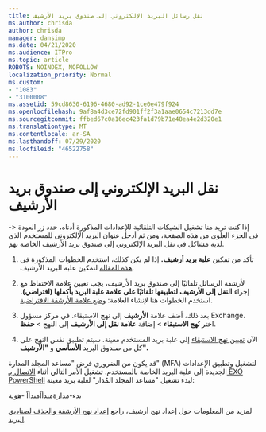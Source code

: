 ```yaml
---
title: نقل رسائل البريد الإلكتروني إلى صندوق بريد الأرشيف
ms.author: chrisda
author: chrisda
manager: dansimp
ms.date: 04/21/2020
ms.audience: ITPro
ms.topic: article
ROBOTS: NOINDEX, NOFOLLOW
localization_priority: Normal
ms.custom:
- "1083"
- "3100008"
ms.assetid: 59cd8630-6196-4680-ad92-1ce0e479f924
ms.openlocfilehash: 9af8a4d3ce72fd901ff2f3a1aae0654c7213dd7e
ms.sourcegitcommit: ffbed67c0a16ec423fa1d79b71e48ea4e2d320e1
ms.translationtype: MT
ms.contentlocale: ar-SA
ms.lasthandoff: 07/29/2020
ms.locfileid: "46522758"
---
```

# <a name="move-email-to-the-archive-mailbox"></a>نقل البريد الإلكتروني إلى صندوق بريد الأرشيف

إذا كنت تريد منا تشغيل الشيكات التلقائية للإعدادات المذكورة أدناه، حدد زر العودة <- في الجزء العلوي من هذه الصفحة، ومن ثم أدخل عنوان البريد الإلكتروني للمستخدم الذي لديه مشاكل في نقل البريد الإلكتروني إلى صندوق بريد الأرشيف الخاصة بهم.

1. تأكد من تمكين **علبة بريد أرشيف.** إذا لم يكن كذلك، استخدم الخطوات المذكورة في [هذه المقالة](https://docs.microsoft.com/microsoft-365/compliance/enable-archive-mailboxes) لتمكين علبة البريد الأرشيف.

2. لأرشفة الرسائل تلقائيًا إلى صندوق بريد الأرشيف، يجب تعيين علامة الاحتفاظ مع إجراء **النقل إلى الأرشيف** **لتطبيقها تلقائيًا على علامة علبة البريد بأكملها (افتراضي).** استخدم الخطوات هنا لإنشاء العلامة: [وضع علامة الأرشفة الافتراضية](https://docs.microsoft.com/microsoft-365/compliance/set-up-an-archive-and-deletion-policy-for-mailboxes#create-a-custom-archive-default-policy-tag).

3. بعد ذلك، أضف علامة **الأرشيف** إلى نهج الاستبقاء. في مركز مسؤول Exchange، اختر **نُهج الاستبقاء** > إضافة **علامة نقل إلى الأرشيف** إلى النهج > **حفظ**.

4. الآن [تعيين نهج الاستبقاء](https://docs.microsoft.com/exchange/security-and-compliance/messaging-records-management/apply-retention-policy) إلى علبة بريد المستخدم معينة. سيتم تطبيق نفس النهج على كل من صندوق البريد **الأساسي** و **"الأرشيف".**

قد يكون من الضروري فرض "مساعد المجلد المدارة" (MFA) لتشغيل وتطبيق الإعدادات الجديدة إلى علبة البريد الخاصة بالمستخدم. تشغيل الأمر التالي أثناء [الاتصال بـ EXO PowerShell](https://docs.microsoft.com/powershell/exchange/exchange-online/connect-to-exchange-online-powershell/connect-to-exchange-online-powershell?view=exchange-ps) لبدء تشغيل "مساعد المجلد المُدار" لعلبة بريد معينة:
  
بدء-مدارةمبدأاًمبدأاً -هوية<name of the mailbox>

لمزيد من المعلومات حول إعداد نهج أرشيف، راجع [إعداد نهج الأرشفة والحذف لصناديق البريد](https://docs.microsoft.com/microsoft-365/compliance/set-up-an-archive-and-deletion-policy-for-mailboxes#step-1-enable-archive-mailboxes-for-users).
  